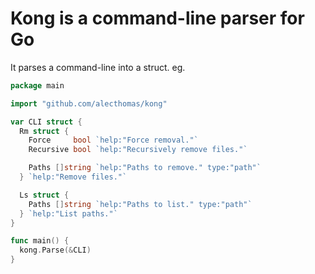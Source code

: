 # Kong is a command-line parser for Go

It parses a command-line into a struct. eg.

```go
package main

import "github.com/alecthomas/kong"

var CLI struct {
  Rm struct {
    Force     bool `help:"Force removal."`
    Recursive bool `help:"Recursively remove files."`

    Paths []string `help:"Paths to remove." type:"path"`
  } `help:"Remove files."`

  Ls struct {
    Paths []string `help:"Paths to list." type:"path"`
  } `help:"List paths."`
}

func main() {
  kong.Parse(&CLI)
}
```
